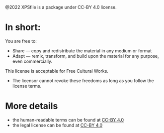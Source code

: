 @2022 XPSfile is a package under CC-BY 4.0 license.

# In short:

You are free to:

- Share — copy and redistribute the material in any medium or format
- Adapt — remix, transform, and build upon the material
    for any purpose, even commercially.

This license is acceptable for Free Cultural Works.

- The licensor cannot revoke these freedoms as long as you follow the license terms.

# More details

- the human-readable terms can be found at [CC-BY 4.0](https://creativecommons.org/licenses/by/4.0/)
- the legal license can be found at [CC-BY 4.0](https://creativecommons.org/licenses/by/4.0/legalcode)